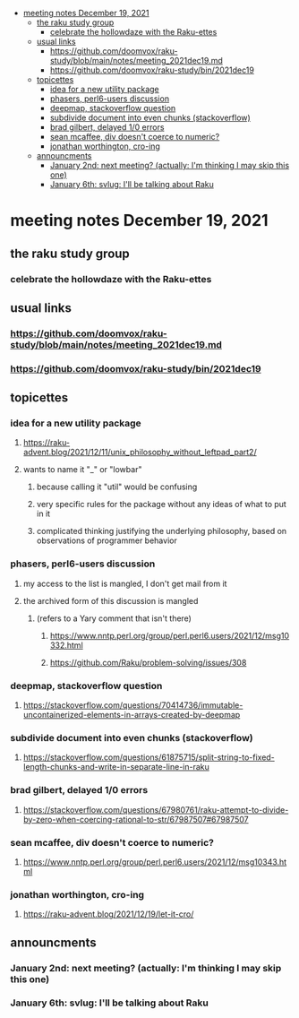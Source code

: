 - [meeting notes December 19, 2021](#org12f957b)
  - [the raku study group](#orgb03a511)
    - [celebrate the hollowdaze with the Raku-ettes](#org705da98)
  - [usual links](#orgeba8e06)
    - [<https://github.com/doomvox/raku-study/blob/main/notes/meeting_2021dec19.md>](#org3176f42)
    - [<https://github.com/doomvox/raku-study/bin/2021dec19>](#org169ed04)
  - [topicettes](#org3365ae1)
    - [idea for a new utility package](#org7a55120)
    - [phasers, perl6-users discussion](#orgb790ae4)
    - [deepmap, stackoverflow question](#org492c4f7)
    - [subdivide document into even chunks (stackoverflow)](#orgab1b1cd)
    - [brad gilbert, delayed 1/0 errors](#orgdf2be6d)
    - [sean mcaffee, div doesn't coerce to numeric?](#org326ebd8)
    - [jonathan worthington, cro-ing](#org3f210cb)
  - [announcments](#org521748b)
    - [January 2nd: next meeting?  (actually: I'm thinking I may skip this one)](#orga29ee5f)
    - [January 6th: svlug: I'll be talking about Raku](#org9eecbdb)


<a id="org12f957b"></a>

# meeting notes December 19, 2021


<a id="orgb03a511"></a>

## the raku study group


<a id="org705da98"></a>

### celebrate the hollowdaze with the Raku-ettes


<a id="orgeba8e06"></a>

## usual links


<a id="org3176f42"></a>

### <https://github.com/doomvox/raku-study/blob/main/notes/meeting_2021dec19.md>


<a id="org169ed04"></a>

### <https://github.com/doomvox/raku-study/bin/2021dec19>


<a id="org3365ae1"></a>

## topicettes


<a id="org7a55120"></a>

### idea for a new utility package

1.  <https://raku-advent.blog/2021/12/11/unix_philosophy_without_leftpad_part2/>

2.  wants to name it "\_" or "lowbar"

    1.  because calling it "util" would be confusing
    
    2.  very specific rules for the package without any ideas of what to put in it
    
    3.  complicated thinking justifying the underlying philosophy, based on observations of programmer behavior


<a id="orgb790ae4"></a>

### phasers, perl6-users discussion

1.  my access to the list is mangled, I don't get mail from it

2.  the archived form of this discussion is mangled

    1.  (refers to a Yary comment that isn't there)
    
        1.  <https://www.nntp.perl.org/group/perl.perl6.users/2021/12/msg10332.html>
        
        2.  <https://github.com/Raku/problem-solving/issues/308>


<a id="org492c4f7"></a>

### deepmap, stackoverflow question

1.  <https://stackoverflow.com/questions/70414736/immutable-uncontainerized-elements-in-arrays-created-by-deepmap>


<a id="orgab1b1cd"></a>

### subdivide document into even chunks (stackoverflow)

1.  <https://stackoverflow.com/questions/61875715/split-string-to-fixed-length-chunks-and-write-in-separate-line-in-raku>


<a id="orgdf2be6d"></a>

### brad gilbert, delayed 1/0 errors

1.  <https://stackoverflow.com/questions/67980761/raku-attempt-to-divide-by-zero-when-coercing-rational-to-str/67987507#67987507>


<a id="org326ebd8"></a>

### sean mcaffee, div doesn't coerce to numeric?

1.  <https://www.nntp.perl.org/group/perl.perl6.users/2021/12/msg10343.html>


<a id="org3f210cb"></a>

### jonathan worthington, cro-ing

1.  <https://raku-advent.blog/2021/12/19/let-it-cro/>


<a id="org521748b"></a>

## announcments


<a id="orga29ee5f"></a>

### January 2nd: next meeting?  (actually: I'm thinking I may skip this one)


<a id="org9eecbdb"></a>

### January 6th: svlug: I'll be talking about Raku
